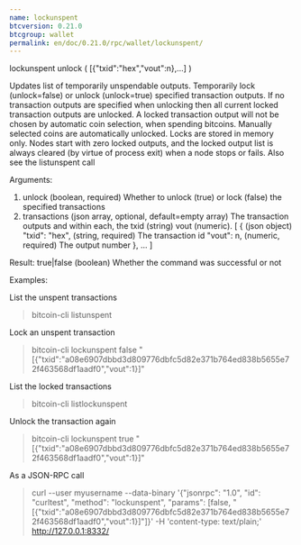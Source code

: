 ```yaml
---
name: lockunspent
btcversion: 0.21.0
btcgroup: wallet
permalink: en/doc/0.21.0/rpc/wallet/lockunspent/
---
```


lockunspent unlock ( [{"txid":"hex","vout":n},...] )

Updates list of temporarily unspendable outputs.
Temporarily lock (unlock=false) or unlock (unlock=true) specified transaction outputs.
If no transaction outputs are specified when unlocking then all current locked transaction outputs are unlocked.
A locked transaction output will not be chosen by automatic coin selection, when spending bitcoins.
Manually selected coins are automatically unlocked.
Locks are stored in memory only. Nodes start with zero locked outputs, and the locked output list
is always cleared (by virtue of process exit) when a node stops or fails.
Also see the listunspent call

Arguments:
1. unlock                  (boolean, required) Whether to unlock (true) or lock (false) the specified transactions
2. transactions            (json array, optional, default=empty array) The transaction outputs and within each, the txid (string) vout (numeric).
     [
       {                   (json object)
         "txid": "hex",    (string, required) The transaction id
         "vout": n,        (numeric, required) The output number
       },
       ...
     ]

Result:
true|false    (boolean) Whether the command was successful or not

Examples:

List the unspent transactions
> bitcoin-cli listunspent 

Lock an unspent transaction
> bitcoin-cli lockunspent false "[{\"txid\":\"a08e6907dbbd3d809776dbfc5d82e371b764ed838b5655e72f463568df1aadf0\",\"vout\":1}]"

List the locked transactions
> bitcoin-cli listlockunspent 

Unlock the transaction again
> bitcoin-cli lockunspent true "[{\"txid\":\"a08e6907dbbd3d809776dbfc5d82e371b764ed838b5655e72f463568df1aadf0\",\"vout\":1}]"

As a JSON-RPC call
> curl --user myusername --data-binary '{"jsonrpc": "1.0", "id": "curltest", "method": "lockunspent", "params": [false, "[{\"txid\":\"a08e6907dbbd3d809776dbfc5d82e371b764ed838b5655e72f463568df1aadf0\",\"vout\":1}]"]}' -H 'content-type: text/plain;' http://127.0.0.1:8332/


